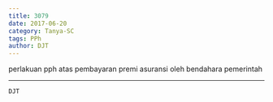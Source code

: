 ```yaml
---
title: 3079
date: 2017-06-20
category: Tanya-SC
tags: PPh
author: DJT
---
```


perlakuan pph atas pembayaran premi asuransi oleh bendahara pemerintah

---



`DJT`
